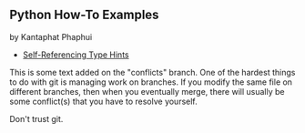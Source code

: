 ## Python How-To Examples
by Kantaphat Phaphui
* [Self-Referencing Type Hints](self-referencing-hints.md)

This is some text added on the "conflicts" branch. One of the hardest things to do with git is managing work on branches. If you modify the same file on different branches, then when you eventually merge, there will usually be some conflict(s) that you have to resolve yourself.

Don't trust git.
